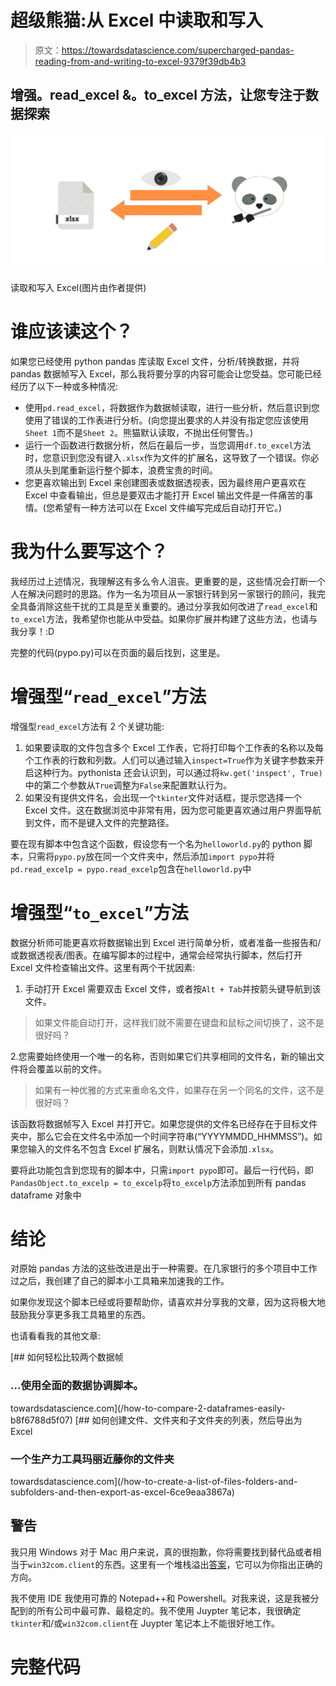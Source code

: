 # 超级熊猫:从 Excel 中读取和写入

> 原文：<https://towardsdatascience.com/supercharged-pandas-reading-from-and-writing-to-excel-9379f39db4b3>

## 增强。read_excel &。to_excel 方法，让您专注于数据探索

![](img/7066d19fab51c0b8b17c5d21214bef86.png)

读取和写入 Excel(图片由作者提供)

# 谁应该读这个？

如果您已经使用 python pandas 库读取 Excel 文件，分析/转换数据，并将 pandas 数据帧写入 Excel，那么我将要分享的内容可能会让您受益。您可能已经经历了以下一种或多种情况:

*   使用`pd.read_excel`，将数据作为数据帧读取，进行一些分析，然后意识到您使用了错误的工作表进行分析。(向您提出要求的人并没有指定您应该使用`Sheet 1`而不是`Sheet 2`。熊猫默认读取，不抛出任何警告。)
*   运行一个函数进行数据分析，然后在最后一步，当您调用`df.to_excel`方法时，您意识到您没有键入`.xlsx`作为文件的扩展名，这导致了一个错误。你必须从头到尾重新运行整个脚本，浪费宝贵的时间。
*   您更喜欢输出到 Excel 来创建图表或数据透视表，因为最终用户更喜欢在 Excel 中查看输出，但总是要双击才能打开 Excel 输出文件是一件痛苦的事情。(您希望有一种方法可以在 Excel 文件编写完成后自动打开它。)

# 我为什么要写这个？

我经历过上述情况，我理解这有多么令人沮丧。更重要的是，这些情况会打断一个人在解决问题时的思路。作为一名为项目从一家银行转到另一家银行的顾问，我完全具备消除这些干扰的工具是至关重要的。通过分享我如何改进了`read_excel`和`to_excel`方法，我希望你也能从中受益。如果你扩展并构建了这些方法，也请与我分享！:D

完整的代码(pypo.py)可以在页面的最后找到，这里是。

# 增强型“`read_excel`”方法

增强型`read_excel`方法有 2 个关键功能:

1.  如果要读取的文件包含多个 Excel 工作表，它将打印每个工作表的名称以及每个工作表的行数和列数。人们可以通过输入`inspect=True`作为关键字参数来开启这种行为。pythonista 还会认识到，可以通过将`kw.get('inspect', True)`中的第二个参数从`True`调整为`False`来配置默认行为。
2.  如果没有提供文件名，会出现一个`tkinter`文件对话框，提示您选择一个 Excel 文件。这在数据浏览中非常有用，因为您可能更喜欢通过用户界面导航到文件，而不是键入文件的完整路径。

要在现有脚本中包含这个函数，假设您有一个名为`helloworld.py`的 python 脚本，只需将`pypo.py`放在同一个文件夹中，然后添加`import pypo`并将`pd.read_excelp = pypo.read_excelp`包含在`helloworld.py`中

# 增强型“`to_excel`”方法

数据分析师可能更喜欢将数据输出到 Excel 进行简单分析，或者准备一些报告和/或数据透视表/图表。在编写脚本的过程中，通常会经常执行脚本，然后打开 Excel 文件检查输出文件。这里有两个干扰因素:

1.  手动打开 Excel 需要双击 Excel 文件，或者按`Alt + Tab`并按箭头键导航到该文件。

> 如果文件能自动打开，这样我们就不需要在键盘和鼠标之间切换了，这不是很好吗？

2.您需要始终使用一个唯一的名称，否则如果它们共享相同的文件名，新的输出文件将会覆盖以前的文件。

> 如果有一种优雅的方式来重命名文件，如果存在另一个同名的文件，这不是很好吗？

该函数将数据帧写入 Excel 并打开它。如果您提供的文件名已经存在于目标文件夹中，那么它会在文件名中添加一个时间字符串(“YYYYMMDD_HHMMSS”)。如果您输入的文件名不包含 Excel 扩展名，则默认情况下会添加`.xlsx`。

要将此功能包含到您现有的脚本中，只需`import pypo`即可。最后一行代码，即`PandasObject.to_excelp = to_excelp`将`to_excelp`方法添加到所有 pandas dataframe 对象中

# 结论

对原始 pandas 方法的这些改进是出于一种需要。在几家银行的多个项目中工作过之后，我创建了自己的脚本小工具箱来加速我的工作。

如果你发现这个脚本已经或将要帮助你，请喜欢并分享我的文章，因为这将极大地鼓励我分享更多我工具箱里的东西。

也请看看我的其他文章:

[](/how-to-compare-2-dataframes-easily-b8f6788d5f07) [## 如何轻松比较两个数据帧

### …使用全面的数据协调脚本。

towardsdatascience.com](/how-to-compare-2-dataframes-easily-b8f6788d5f07) [](/how-to-create-a-list-of-files-folders-and-subfolders-and-then-export-as-excel-6ce9eaa3867a) [## 如何创建文件、文件夹和子文件夹的列表，然后导出为 Excel

### 一个生产力工具玛丽近藤你的文件夹

towardsdatascience.com](/how-to-create-a-list-of-files-folders-and-subfolders-and-then-export-as-excel-6ce9eaa3867a) 

## 警告

我只用 Windows 对于 Mac 用户来说，真的很抱歉，你将需要找到替代品或者相当于`win32com.client`的东西。这里有一个堆栈溢出[答案](https://stackoverflow.com/a/29629721/8350440)，它可以为你指出正确的方向。

我不使用 IDE 我使用可靠的 Notepad++和 Powershell。对我来说，这是我被分配到的所有公司中最可靠、最稳定的。我不使用 Juypter 笔记本，我很确定`tkinter`和/或`win32com.client`在 Juypter 笔记本上不能很好地工作。

# 完整代码